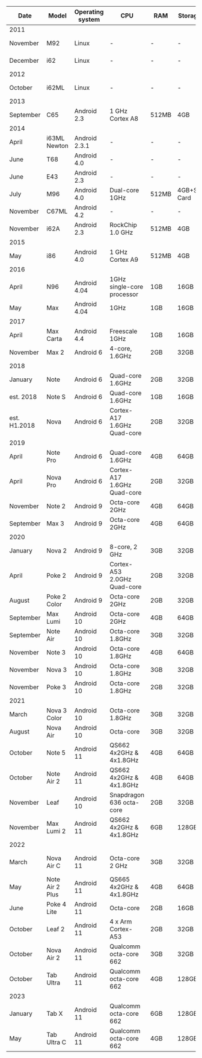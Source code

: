 | Date         | Model           | Operating system |             CPU             |  RAM  | Storage     | Screen Size               | Predecessor           |
| ---------    | --------------- | ---------------- | --------------------------- | ----- | ----------- | ------------------------  | ------------------    |
| 2011         |                 |                  |                             |       |             |                           |                       |
| November     | M92             | Linux            | -                           | -     | -           | 9.7" (825×1200)           |                       |
| December     | i62             | Linux            | -                           | -     | -           | 6" (600×800)              |                       |
| 2012         |                 |                  |                             |       |             |                           |                       |
| October      | i62ML           | Linux            | -                           | -     | -           | 6" (758×1024)             |                       |
| 2013         |                 |                  |                             |       |             |                           |                       |
| September    | C65             | Android 2.3      | 1 GHz Cortex A8             | 512MB | 4GB         | 6" (758×1024)             | i62ML                 |
| 2014         |                 |                  |                             |       |             |                           |                       |
| April        | i63ML Newton    | Android 2.3.1    | -                           | -     | -           | 6" (1024×758)             |                       |
| June         | T68             | Android 4.0      | -                           | -     | -           | 6.8" (1080×1440)          |                       |
| June         | E43             | Android 2.3      | -                           | -     | -           | 4.3" (480×800)            |                       |
| July         | M96             | Android 4.0      | Dual-core 1GHz              | 512MB | 4GB+SD Card | 9.7" (825×1200)           | M92                   |
| November     | C67ML           | Android 4.2      | -                           | -     | -           | 6" (758×1024)             |                       |
| November     | i62A            | Android 2.3      | RockChip 1.0 GHz            | 512MB | 4GB         | 6" (600×800)              | i62                   |
| 2015         |                 |                  |                             |       |             |                           |                       |
| May          | i86             | Android 4.0      | 1 GHz Cortex A9             | 512MB | 4GB         | 8" (1200×1600)            |                       |
| 2016         |                 |                  |                             |       |             |                           |                       |
| April        | N96             | Android 4.04     | 1GHz single-core processor  | 1GB   | 16GB        | 9.7" (825×1200)           | M96                   |
| May          | Max             | Android 4.04     | 1GHz                        | 1GB   | 16GB        | 13.3" (1600×1200)         |                       |
| 2017         |                 |                  |                             |       |             |                           |                       |
| April        | Max Carta       | Android 4.4      | Freescale 1GHz              | 1GB   | 16GB        | 13.3" (2200×1650)         | Max                   |
| November     | Max 2           | Android 6        | 4-core, 1.6GHz              | 2GB   | 32GB        | 13.3" (2200×1650)         | Max Carta             |
| 2018         |                 |                  |                             |       |             |                           |                       |
| January      | Note            | Android 6        | Quad-core 1.6GHz            | 2GB   | 32GB        | 10.3" (1872×1404)         |                       |
| est. 2018    | Note S          | Android 6        | Quad-core 1.6GHz            | 1GB   | 16GB        | 9.7" (825x1200)           | N96                   |
| est. H1.2018 | Nova            | Android 6        | Cortex-A17 1.6GHz Quad-core | 2GB   | 32GB        | 7.8" (1872×1404)          |                       |
| 2019         |                 |                  |                             |       |             |                           |                       |
| April        | Note Pro        | Android 6        | Quad-core 1.6GHz            | 4GB   | 64GB        | 10.3" (1872×1404)         | Note                  |
| April        | Nova Pro        | Android 6        | Cortex-A17 1.6GHz Quad-core | 2GB   | 32GB        | 7.8" (1872×1404)          | Nova                  |
| November     | Note 2          | Android 9        | Octa-core 2GHz              | 4GB   | 64GB        | 10.3" (1872×1404)         | Note                  |
| September    | Max 3           | Android 9        | Octa-core 2GHz              | 4GB   | 64GB        | 13.3" (2200×1650)         | Max 2                 |
| 2020         |                 |                  |                             |       |             |                           |                       |
| January      | Nova 2          | Android 9        | 8-core, 2 GHz               | 3GB   | 32GB        | 7.8" (1872×1404)          | Nova Pro              |
| April        | Poke 2          | Android 9        | Cortex-A53 2.0GHz Quad-core | 2GB   | 32GB        | 6" (1448×1072)            | Poke                  |
| August       | Poke 2 Color    | Android 9        | Octa-core 2GHz              | 2GB   | 32GB        | 6" (1448×1072)            | Poke 2                |
| September    | Max Lumi        | Android 10       | Octa-core 2GHz              | 4GB   | 64GB        | 13.3" (2200×1650)         | Max 3                 |
| September    | Note Air        | Android 10       | Octa-core 1.8GHz            | 3GB   | 32GB        | 10.3" (1872×1404)         |                       |
| November     | Note 3          | Android 10       | Octa-core 1.8GHz            | 4GB   | 64GB        | 10.3" (1872×1404)         | Note 2                |
| November     | Nova 3          | Android 10       | Octa-core 1.8GHz            | 3GB   | 32GB        | 7.8" (1872×1404)          | Nova 2                |
| November     | Poke 3          | Android 10       | Octa-core 1.8GHz            | 2GB   | 32GB        | 6" (1448×1072)            | Poke 2                |
| 2021         |                 |                  |                             |       |             |                           |                       |
| March        | Nova 3 Color    | Android 10       | Octa-core 1.8GHz            | 3GB   | 32GB        | 7.8" (1872×1404)          | Nova 3 / Poke 2 Color |
| August       | Nova Air        | Android 10       | Octa-core                   | 3GB   | 32GB        | 7.8" (1872x1404)          | Nova 3                |
| October      | Note 5          | Android 11       | QS662 4x2GHz & 4x1.8GHz     | 4GB   | 64GB        | 10.3" (1872x1404)         | Note 3                |
| October      | Note Air 2      | Android 11       | QS662 4x2GHz & 4x1.8GHz     | 4GB   | 64GB        | 10.3" (1872x1404)         | Note Air              |
| November     | Leaf            | Android 10       | Snapdragon 636 octa-core    | 2GB   | 32GB        | 7" (1680×1264)            | Leaf                  |
| November     | Max Lumi 2      | Android 11       | QS662 4x2GHz & 4x1.8GHz     | 6GB   | 128GB       | 13.3" (1650×2200)         | Max Lumi              |
| 2022         |                 |                  |                             |       |             |                           |                       |
| March        | Nova Air C      | Android 11       | Octa-core 2 GHz             | 3GB   | 32GB        | 7.8" (468x624, 1404x1872) | Nova Air              |
| May          | Note Air 2 Plus | Android 11       | QS665 4x2GHz & 4x1.8GHz     | 4GB   | 64GB        | 10.3" (1872x1404)         | Note Air 2            |
| June         | Poke 4 Lite     | Android 11       | Octa-core                   | 2GB   | 16GB        | 6" (1024×768)             | Poke 3                |
| October      | Leaf 2          | Android 11       | 4 x Arm Cortex-A53          | 2GB   | 32GB        | 7" (1680x1264)            | Leaf                  |
| October      | Nova Air 2      | Android 11       | Qualcomm octa-core 662      | 3GB   | 32GB        | 7.8" (1872x1404)          | Nova Air              |
| October      | Tab Ultra       | Android 11       | Qualcomm octa-core 662      | 4GB   | 128GB       | 10.3" (1872x1404)         |                       |
| 2023         |                 |                  |                             |       |             |                           |                       |
| January      | Tab X           | Android 11       | Qualcomm octa-core 662      | 6GB   | 128GB       | 13.3" (2200x1650)         |                       |
| May          | Tab Ultra C     | Android 11       | Qualcomm octa-core 662      | 4GB   | 128GB       | 10.3" (1860x2480)         | Tab Ultra             |
